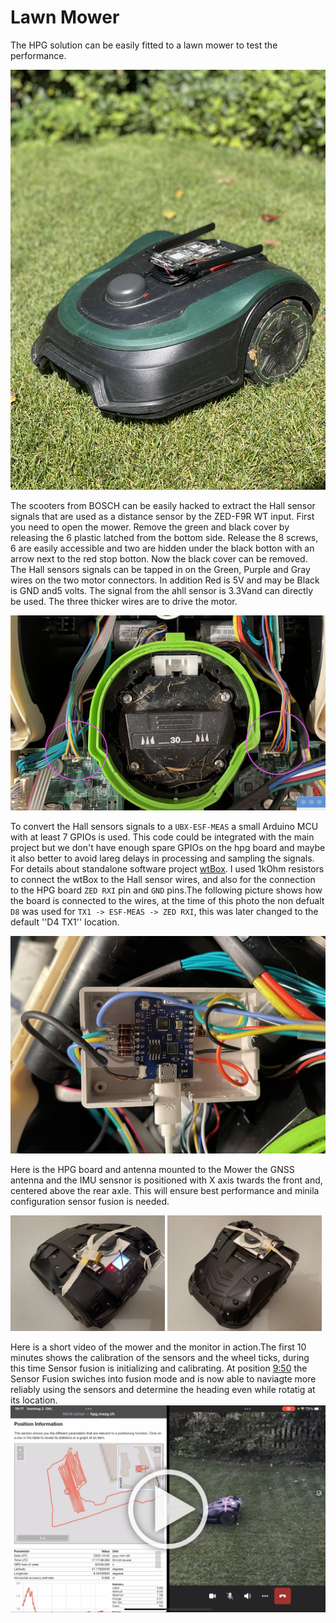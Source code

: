 # Lawn Mower

The HPG solution can be easily fitted to a lawn mower to test the performance. 

![Bosch lawn mower](Mower.jpg)

The scooters from BOSCH can be easily hacked to extract the Hall sensor signals that are used as a distance sensor by the ZED-F9R WT input. First you need to open the mower. Remove the green and black cover by releasing the 6 plastic latched from the bottom side. Release the 8 screws, 6 are easily accessible and two are hidden under the black botton with an arrow next to the red stop botton. Now the black cover can be removed. The Hall sensors signals can be tapped in on the Green, Purple and Gray wires on the two motor connectors. In addition Red is 5V and may be Black is GND and5 volts. The signal from the ahll sensor is 3.3Vand can directly be used. The three thicker wires are to drive the motor. 

![Bosch lawn mower](Mower_Hack.png)

To convert the Hall sensors signals to a ``UBX-ESF-MEAS`` a small Arduino MCU with at least 7 GPIOs is used. This code could be integrated with the main project but we don't have enough spare GPIOs on the hpg board and maybe it also better to avoid lareg delays in processing and sampling the signals. For details about standalone software project [wtBox](../software/wtBox/). I used 1kOhm resistors to connect the wtBox to the Hall sensor wires, and also for the connection to the HPG board ``ZED RXI`` pin and ``GND`` pins.The following picture shows how the board is connected to the wires, at the time of this photo the non defualt ``D8`` was used for ``TX1 -> ESF-MEAS -> ZED RXI``, this was later changed to the default ''D4 TX1'' location.

![Bosch lawn mower](Mower_WtBox.png)

Here is the HPG board and antenna mounted to the Mower the GNSS antenna and the IMU sensnor is positioned with X axis twards the front and, centered above the rear axle. This will ensure best performance and minila configuration sensor fusion is needed.  

<img width ="49%" src="Mower_Proto1.png"> <img width ="49%" src="Mower_Proto2.png"> 

Here is a short video of the mower and the monitor in action.The first 10 minutes shows the calibration of the sensors and the wheel ticks, during this time Sensor fusion is initializing and calibrating. At position [9:50](https://youtu.be/d0S1z9fmatQ?t=590) the Sensor Fusion swiches into fusion mode and is now able to naviagte more reliably using the sensors and determine the heading even while rotatig at its location. 
[![HPG Mower with DWT and IMU Sensor Fusion Video](HPG_MowerPlay.png)](https://youtu.be/d0S1z9fmatQ)
